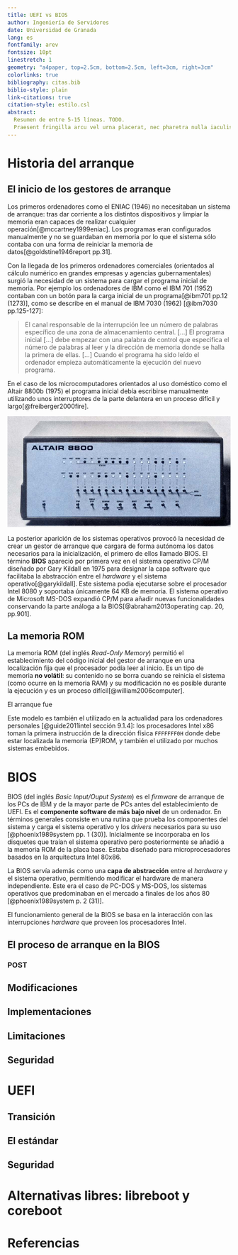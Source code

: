 ```yaml
---
title: UEFI vs BIOS
author: Ingeniería de Servidores
date: Universidad de Granada
lang: es
fontfamily: arev
fontsize: 10pt
linestretch: 1
geometry: "a4paper, top=2.5cm, bottom=2.5cm, left=3cm, right=3cm"
colorlinks: true
bibliography: citas.bib
biblio-style: plain
link-citations: true
citation-style: estilo.csl
abstract:
  Resumen de entre 5-15 líneas. TODO.
  Praesent fringilla arcu vel urna placerat, nec pharetra nulla iaculis. Suspendisse dolor est, dapibus sed eleifend sit amet, elementum semper purus. Nam nec neque ligula. Sed convallis viverra tortor, vitae mattis lectus congue id. Pellentesque dui dui, faucibus eu tellus pellentesque, sagittis efficitur leo. Ut consequat sapien quis ipsum placerat eleifend. Nunc maximus tincidunt magna, ac tempor urna convallis vitae. Quisque at sapien est. Fusce ultrices auctor arcu vel scelerisque. Quisque sapien libero, efficitur id diam vel, sollicitudin lacinia erat. Pellentesque lobortis nunc mi. Suspendisse consectetur lacus nisi, vel tristique urna interdum at. Integer vehicula eu massa eleifend laoreet. Duis euismod velit sit amet quam sagittis, auctor feugiat ipsum volutpat. 
---
```


<!--
Cosas a tener en cuenta:
- Las figuras deben ir referenciadas. Las imágenes que sean estrechas deben ir a un lado.
- Las referencias bibliográficas irán numeradas y referenciadas: libros, cosas de fabricantes, revisiones de profesionales. 
- Hay que incluir transparencias.pdf con 8-12 transparencias y cuestionario.ods con 4-6 preguntas tipo test y soluciones relacionadas con el tema.
- Las referencias van entre corchetes y el nombre empieza con @: [@referencia]
-->

# Historia del arranque

## El inicio de los gestores de arranque

Los primeros ordenadores como el ENIAC (1946) no necesitaban un sistema de arranque: tras dar corriente a los distintos dispositivos y limpiar la memoria eran capaces de realizar cualquier operación[@mccartney1999eniac]. Los programas eran configurados manualmente y no se guardaban en memoria por lo que el sistema sólo contaba con una forma de reiniciar la memoria de datos[@goldstine1946report pp.31].

Con la llegada de los primeros ordenadores comerciales (orientados al cálculo numérico en grandes empresas y agencias gubernamentales) surgió la necesidad de un sistema para cargar el programa inicial de memoria. Por ejemplo los ordenadores de IBM  como el IBM 701 (1952) contaban con un botón para la carga inicial de un programa[@ibm701 pp.12 (1273)], como se describe en el manual de IBM 7030 (1962) [@ibm7030 pp.125-127]:

> El canal responsable de la interrupción lee un número de palabras específico de una zona de almacenamiento central. [...] El programa inicial [...] debe empezar con una palabra de control que especifica el número de palabras al leer y la dirección de memoria donde se halla la primera de ellas. [...] Cuando el programa ha sido leído el ordenador empieza automáticamente la ejecución del nuevo programa.

En el caso de los microcomputadores orientados al uso doméstico como el Altair 8800b (1975) el programa inicial debía escribirse manualmente utilizando unos interruptores de la parte delantera en un proceso difícil y largo[@freiberger2000fire].

![Imagen de un anuncio de Altair8800b. Los interruptores de la parte delantera permitían escribir cada palabra en la memoria interna indicando su estado bit a bit. De [Popular Electronics, 1975](http://www.swtpc.com/mholley/PopularElectronics/Jan1975/PE_Jan1975.htm) ](imgs/altair8800b.png) 


<!-- El primer gestor de arranque-->
La posterior aparición de los sistemas operativos provocó la necesidad de crear un gestor de arranque que cargara de forma autónoma los datos necesarios para la inicialización, el primero de ellos llamado BIOS. El término **BIOS** apareció por primera vez en el sistema operativo CP/M diseñado por Gary Kildall en 1975 para designar la capa software que facilitaba la abstracción entre el *hardware* y el sistema operativo[@garykildall]. Este sistema podía ejecutarse sobre el procesador Intel 8080 y soportaba únicamente 64 KB de memoria. El sistema operativo de Microsoft MS-DOS expandió CP/M para añadir nuevas funcionalidades conservando la parte análoga a la BIOS[@abraham2013operating cap. 20, pp.901].

## La memoria ROM

La memoria ROM (del inglés *Read-Only Memory*) permitió el establecimiento del código inicial del gestor de arranque en una localización fija que el procesador podía leer al inicio. Es un tipo de memoria **no volátil**: su contenido no se borra cuando se reinicia el sistema (como ocurre en la memoria RAM) y su modificación no es posible durante la ejecución y es un proceso difícil[@william2006computer].

El arranque fue 

<!-- TODO:
- Cómo se podían reprogramar
- Tipo de tecnología EEPROM
-->

Este modelo es también el utilizado en la actualidad para los ordenadores personales [@guide2011intel sección 9.1.4]: los procesadores Intel x86 toman la primera instrucción de la dirección física `FFFFFFF0H` donde debe estar localizada la memoria (EP)ROM, y también el utilizado por muchos sistemas embebidos.


# BIOS

BIOS (del inglés *Basic Input/Ouput System*) es el *firmware* de arranque de los PCs de IBM y de la mayor parte de PCs antes del establecimiento de UEFI. Es el **componente software de más bajo nivel** de un ordenador. En términos generales consiste en una rutina que prueba los componentes del sistema y carga el sistema operativo y los *drivers* necesarios para su uso [@phoenix1989system pp. 1 (30)]. Inicialmente se incorporaba en los disquetes que traían el sistema operativo pero posteriormente se añadió a la memoria ROM de la placa base. Estaba diseñado para microprocesadores basados en la arquitectura Intel 80x86.

La BIOS servía además como una **capa de abstracción** entre el *hardware* y el sistema operativo, permitiendo modificar el hardware de manera independiente. Este era el caso de PC-DOS y MS-DOS, los sistemas operativos que predominaban en el mercado a finales de los años 80 [@phoenix1989system p. 2 (31)].

El funcionamiento general de la BIOS se basa en la interacción con las interrupciones *hardware* que proveen los procesadores Intel.


## El proceso de arranque en la BIOS
### POST
## Modificaciones
## Implementaciones
## Limitaciones
## Seguridad
<!--Cómo poner una contraseña y qué hacer si se nos olvida (quitar la pila) -->

# UEFI

## Transición 
<!--Por qué hemos pasado de BIOS a UEFI-->
## El estándar
<!--Quién lo define y donde está-->
## Seguridad
<!--Cómo poner una contraseña y qué hacer si se nos olvida (quitar la pila) -->

<!--
TODO:
No he encontrado nada de nada en servidores salvo https://firmware.intel.com/sites/default/files/STTS001%20-%20SF15_STTS001_100f.pdf
En clase dijo que podíamos hablar de "Firmware de racks que controla y monitoriza el rack y sus componentes (más específico de servidores y CPD [centro de procesamiento de datos ])"
-->
# Alternativas libres: libreboot y coreboot
# Referencias
